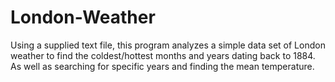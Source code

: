 # London-Weather
Using a supplied text file, this program analyzes a simple data set of London weather to find the coldest/hottest months and years dating back to 1884. As well as searching for specific years and finding the mean temperature.
